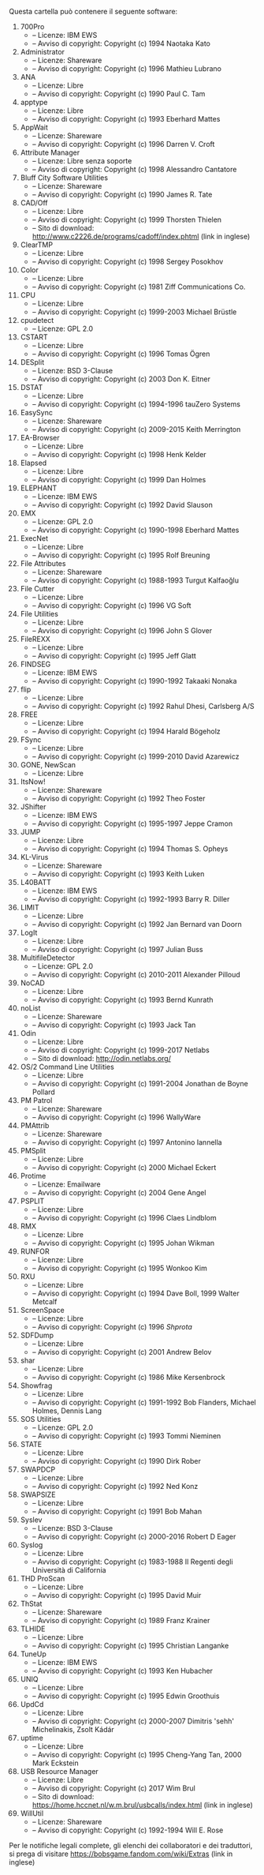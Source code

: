 ﻿Questa cartella può contenere il seguente software:

1. 700Pro
   - – Licenze: IBM EWS
   - – Avviso di copyright: Copyright (c) 1994 Naotaka Kato
2. Administrator
   - – Licenze: Shareware
   - – Avviso di copyright: Copyright (c) 1996 Mathieu Lubrano
3. ANA
   - – Licenze: Libre
   - – Avviso di copyright: Copyright (c) 1990 Paul C. Tam
4. apptype
   - – Licenze: Libre
   - – Avviso di copyright: Copyright (c) 1993 Eberhard Mattes
5. AppWait
   - – Licenze: Shareware
   - – Avviso di copyright: Copyright (c) 1996 Darren V. Croft
6. Attribute Manager
   - – Licenze: Libre senza soporte
   - – Avviso di copyright: Copyright (c) 1998 Alessandro Cantatore
7. Bluff City Software Utilities
   - – Licenze: Shareware
   - – Avviso di copyright: Copyright (c) 1990 James R. Tate
8. CAD/Off
   - – Licenze: Libre
   - – Avviso di copyright: Copyright (c) 1999 Thorsten Thielen
   - – Sito di download: http://www.c2226.de/programs/cadoff/index.phtml (link in inglese)
9. ClearTMP
   - – Licenze: Libre
   - – Avviso di copyright: Copyright (c) 1998 Sergey Posokhov
10. Color
    - – Licenze: Libre
    - – Avviso di copyright: Copyright (c) 1981 Ziff Communications Co.
11. CPU
    - – Licenze: Libre
    - – Avviso di copyright: Copyright (c) 1999-2003 Michael Brüstle
12. cpudetect
    - – Licenze: GPL 2.0
13. CSTART
    - – Licenze: Libre
    - – Avviso di copyright: Copyright (c) 1996 Tomas Ögren
14. DESplit
    - – Licenze: BSD 3-Clause
    - – Avviso di copyright: Copyright (c) 2003 Don K. Eitner
15. DSTAT
    - – Licenze: Libre
    - – Avviso di copyright: Copyright (c) 1994-1996 tauZero Systems
16. EasySync
    - – Licenze: Shareware
    - – Avviso di copyright: Copyright (c) 2009-2015 Keith Merrington
17. EA-Browser
    - – Licenze: Libre
    - – Avviso di copyright: Copyright (c) 1998 Henk Kelder
18. Elapsed
    - – Licenze: Libre
    - – Avviso di copyright: Copyright (c) 1999 Dan Holmes
19. ELEPHANT
    - – Licenze: IBM EWS
    - – Avviso di copyright: Copyright (c) 1992 David Slauson
20. EMX
    - – Licenze: GPL 2.0
    - – Avviso di copyright: Copyright (c) 1990-1998 Eberhard Mattes
21. ExecNet
    - – Licenze: Libre
    - – Avviso di copyright: Copyright (c) 1995 Rolf Breuning
22. File Attributes
    - – Licenze: Shareware
    - – Avviso di copyright: Copyright (c) 1988-1993 Turgut Kalfaoğlu
23. File Cutter
    - – Licenze: Libre
    - – Avviso di copyright: Copyright (c) 1996 VG Soft
24. File Utilities
    - – Licenze: Libre
    - – Avviso di copyright: Copyright (c) 1996 John S Glover
25. FileREXX
    - – Licenze: Libre
    - – Avviso di copyright: Copyright (c) 1995 Jeff Glatt
26. FINDSEG
    - – Licenze: IBM EWS
    - – Avviso di copyright: Copyright (c) 1990-1992 Takaaki Nonaka
27. flip
    - – Licenze: Libre
    - – Avviso di copyright: Copyright (c) 1992 Rahul Dhesi, Carlsberg A/S
28. FREE
    - – Licenze: Libre
    - – Avviso di copyright: Copyright (c) 1994 Harald Bögeholz
29. FSync
    - – Licenze: Libre
    - – Avviso di copyright: Copyright (c) 1999-2010 David Azarewicz
30. GONE, NewScan
    - – Licenze: Libre
31. ItsNow!
    - – Licenze: Shareware
    - – Avviso di copyright: Copyright (c) 1992 Theo Foster
32. JShifter
    - – Licenze: IBM EWS
    - – Avviso di copyright: Copyright (c) 1995-1997 Jeppe Cramon
33. JUMP
    - – Licenze: Libre
    - – Avviso di copyright: Copyright (c) 1994 Thomas S. Opheys
34. KL-Virus
    - – Licenze: Shareware
    - – Avviso di copyright: Copyright (c) 1993 Keith Luken
35. L40BATT
    - – Licenze: IBM EWS
    - – Avviso di copyright: Copyright (c) 1992-1993 Barry R. Diller
36. LIMIT
    - – Licenze: Libre
    - – Avviso di copyright: Copyright (c) 1992 Jan Bernard van Doorn
37. LogIt
    - – Licenze: Libre
    - – Avviso di copyright: Copyright (c) 1997 Julian Buss
38. MultifileDetector
    - – Licenze: GPL 2.0
    - – Avviso di copyright: Copyright (c) 2010-2011 Alexander Pilloud
39. NoCAD
    - – Licenze: Libre
    - – Avviso di copyright: Copyright (c) 1993 Bernd Kunrath
40. noList
    - – Licenze: Shareware
    - – Avviso di copyright: Copyright (c) 1993 Jack Tan
41. Odin
    - – Licenze: Libre
    - – Avviso di copyright: Copyright (c) 1999-2017 Netlabs
    - – Sito di download: http://odin.netlabs.org/
42. OS/2 Command Line Utilities
    - – Licenze: Libre
    - – Avviso di copyright: Copyright (c) 1991-2004 Jonathan de Boyne Pollard
43. PM Patrol
    - – Licenze: Shareware
    - – Avviso di copyright: Copyright (c) 1996 WallyWare
44. PMAttrib
    - – Licenze: Shareware
    - – Avviso di copyright: Copyright (c) 1997 Antonino Iannella
45. PMSplit
    - – Licenze: Libre
    - – Avviso di copyright: Copyright (c) 2000 Michael Eckert
46. Protime
    - – Licenze: Emailware
    - – Avviso di copyright: Copyright (c) 2004 Gene Angel
47. PSPLIT
    - – Licenze: Libre
    - – Avviso di copyright: Copyright (c) 1996 Claes Lindblom
48. RMX
    - – Licenze: Libre
    - – Avviso di copyright: Copyright (c) 1995 Johan Wikman
49. RUNFOR
    - – Licenze: Libre
    - – Avviso di copyright: Copyright (c) 1995 Wonkoo Kim
50. RXU
    - – Licenze: Libre
    - – Avviso di copyright: Copyright (c) 1994 Dave Boll, 1999 Walter Metcalf
51. ScreenSpace
    - – Licenze: Libre
    - – Avviso di copyright: Copyright (c) 1996 *Shprota*
52. SDFDump
    - – Licenze: Libre
    - – Avviso di copyright: Copyright (c) 2001 Andrew Belov
53. shar
    - – Licenze: Libre
    - – Avviso di copyright: Copyright (c) 1986 Mike Kersenbrock
54. Showfrag
    - – Licenze: Libre
    - – Avviso di copyright: Copyright (c) 1991-1992 Bob Flanders, Michael Holmes, Dennis Lang
55. SOS Utilities
    - – Licenze: GPL 2.0
    - – Avviso di copyright: Copyright (c) 1993 Tommi Nieminen
56. STATE
    - – Licenze: Libre
    - – Avviso di copyright: Copyright (c) 1990 Dirk Rober
57. SWAPDCP
    - – Licenze: Libre
    - – Avviso di copyright: Copyright (c) 1992 Ned Konz
58. SWAPSIZE
    - – Licenze: Libre
    - – Avviso di copyright: Copyright (c) 1991 Bob Mahan
59. Syslev
    - – Licenze: BSD 3-Clause
    - – Avviso di copyright: Copyright (c) 2000-2016 Robert D Eager
60. Syslog
    - – Licenze: Libre
    - – Avviso di copyright: Copyright (c) 1983-1988 Il Regenti degli Università di California
61. THD ProScan
    - – Licenze: Libre
    - – Avviso di copyright: Copyright (c) 1995 David Muir
62. ThStat
    - – Licenze: Shareware
    - – Avviso di copyright: Copyright (c) 1989 Franz Krainer
63. TLHIDE
    - – Licenze: Libre
    - – Avviso di copyright: Copyright (c) 1995 Christian Langanke
64. TuneUp
    - – Licenze: IBM EWS
    - – Avviso di copyright: Copyright (c) 1993 Ken Hubacher
65. UNIQ
    - – Licenze: Libre
    - – Avviso di copyright: Copyright (c) 1995 Edwin Groothuis
66. UpdCd
    - – Licenze: Libre
    - – Avviso di copyright: Copyright (c) 2000-2007 Dimitris 'sehh' Michelinakis, Zsolt Kádár
67. uptime
    - – Licenze: Libre
    - – Avviso di copyright: Copyright (c) 1995 Cheng-Yang Tan, 2000 Mark Eckstein
68. USB Resource Manager
    - – Licenze: Libre
    - – Avviso di copyright: Copyright (c) 2017 Wim Brul
    - – Sito di download: https://home.hccnet.nl/w.m.brul/usbcalls/index.html (link in inglese)
69. WillUtil
    - – Licenze: Shareware
    - – Avviso di copyright: Copyright (c) 1992-1994 Will E. Rose

Per le notifiche legali complete, gli elenchi dei collaboratori e dei traduttori, si prega di visitare https://bobsgame.fandom.com/wiki/Extras (link in inglese)
